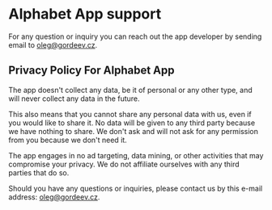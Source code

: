 # Alphabet App support

For any question or inquiry you can reach out the app developer by sending email to oleg@gordeev.cz.

## Privacy Policy For Alphabet App

The app doesn't collect any data, be it of personal or any other type, and will never collect any data in the future.

This also means that you cannot share any personal data with us, even if you would like to share it. No data will be given to any third party because we have nothing to share. We don't ask and will not ask for any permission from you because we don't need it.

The app engages in no ad targeting, data mining, or other activities that may compromise your privacy. We do not affiliate ourselves with any third parties that do so.

Should you have any questions or inquiries, please contact us by this e-mail address: oleg@gordeev.cz.
